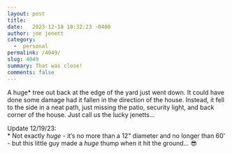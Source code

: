 ```yaml
---
layout: post
title:  
date:   2023-12-18 18:32:23 -0400
author: joe jenett
category:
  -  personal
permalink: /4049/
slug: 4049
summary: That was close!
comments: false
---
```

<p>
A huge* tree out back at the edge of the yard just went down. It could have done some damage had it fallen in the direction of the house. Instead, it fell to the side in a neat path, just missing the patio, security light, and back corner of the house. Just call us the lucky jenetts...
</p>
<p>
Update 12/19/23:<br>
* Not exactly <em>huge</em> - it’s no more than a 12" diameter and no longer than 60' - but this little guy made a <em>huge</em> thump when it hit the ground... 😎
</p>
<a style="display:none;" href="https://brid.gy/publish/mastodon"><small>(cross-posted to mastodon)</small></a>
